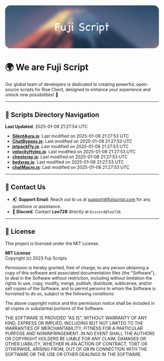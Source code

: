 ![Banner](.github/b.webp)

# 🌍 **We are Fuji Script**

Our global team of developers is dedicated to creating powerful, open-source scripts for Rise Client, designed to enhance your experience and unlock new possibilities! 🌟

---
<!-- SCRIPTS_NAVIGATION_START -->
## 📂 **Scripts Directory Navigation**

**Last Updated**: 2025-01-08 21:27:54 UTC

- **[SilentAura.js](scripts/SilentAura.js)**: Last modified on 2025-01-08 21:27:53 UTC
- **[ChatBypass.js](scripts/ChatBypass.js)**: Last modified on 2025-01-08 21:27:53 UTC
- **[jetpackFly.js](scripts/jetpackFly.js)**: Last modified on 2025-01-08 21:27:53 UTC
- **[velocityHylex.js](scripts/velocityHylex.js)**: Last modified on 2025-01-08 21:27:53 UTC
- **[chestxray.js](scripts/chestxray.js)**: Last modified on 2025-01-08 21:27:53 UTC
- **[bedxray.js](scripts/bedxray.js)**: Last modified on 2025-01-08 21:27:53 UTC
- **[chatMacro.js](scripts/chatMacro.js)**: Last modified on 2025-01-08 21:27:53 UTC

<!-- SCRIPTS_NAVIGATION_END -->

---

## 💬 **Contact Us**  
- 📬 **Support Email**: Reach out to us at [support@fujiscript.com](mailto:support@fujiscript.com) for any questions or assistance.  
- 💬 **Discord**: Contact **Leo728** directly at `Discord@leo728`.

---

## 📜 **License**

This project is licensed under the MIT License.  

**MIT License**  
Copyright (c) 2023 Fuji Scripts  

Permission is hereby granted, free of charge, to any person obtaining a copy of this software and associated documentation files (the "Software"), to deal in the Software without restriction, including without limitation the rights to use, copy, modify, merge, publish, distribute, sublicense, and/or sell copies of the Software, and to permit persons to whom the Software is furnished to do so, subject to the following conditions:  

The above copyright notice and this permission notice shall be included in all copies or substantial portions of the Software.  

THE SOFTWARE IS PROVIDED "AS IS", WITHOUT WARRANTY OF ANY KIND, EXPRESS OR IMPLIED, INCLUDING BUT NOT LIMITED TO THE WARRANTIES OF MERCHANTABILITY, FITNESS FOR A PARTICULAR PURPOSE AND NONINFRINGEMENT. IN NO EVENT SHALL THE AUTHORS OR COPYRIGHT HOLDERS BE LIABLE FOR ANY CLAIM, DAMAGES OR OTHER LIABILITY, WHETHER IN AN ACTION OF CONTRACT, TORT OR OTHERWISE, ARISING FROM, OUT OF OR IN CONNECTION WITH THE SOFTWARE OR THE USE OR OTHER DEALINGS IN THE SOFTWARE.  
